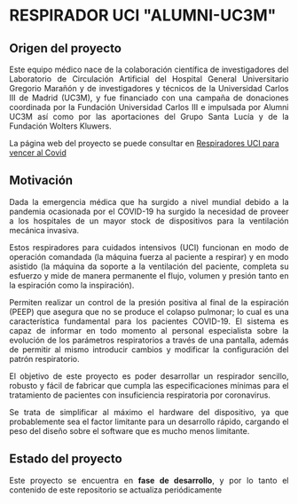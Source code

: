 
# RESPIRADOR UCI "ALUMNI-UC3M"


## Origen del proyecto
<div align="justify">
Este equipo médico nace de la colaboración científica de investigadores del Laboratorio de Circulación Artificial del Hospital General Universitario Gregorio Marañón y de investigadores y técnicos de la Universidad Carlos III de Madrid (UC3M), y fue financiado con una campaña de donaciones coordinada por la Fundación Universidad Carlos III e impulsada por Alumni UC3M así como por las aportaciones del Grupo Santa Lucía y de la Fundación Wolters Kluwers. 
</div>


La página web del proyecto se puede consultar en [Respiradores UCI para vencer al Covid](
https://www.fundacion.uc3m.es/respiradores-de-uci-para-vencer-al-covid-19/)


## Motivación
<div align="justify">
<p>Dada la emergencia médica que ha surgido a nivel mundial debido a la pandemia ocasionada por el COVID-19 ha surgido la necesidad de proveer a los hospitales de un mayor stock de dispositivos para la ventilación mecánica invasiva.</p>

<p>Estos respiradores para cuidados intensivos (UCI) funcionan en modo de operación comandada (la máquina fuerza al paciente a respirar)  y en modo asistido (la máquina da soporte a la ventilación del paciente, completa su esfuerzo y mide de manera permanente el flujo, volumen y presión tanto en la espiración como la inspiración). </p> 

<p>Permiten realizar un control de la presión positiva al final de la espiración (PEEP) que asegura que no se produce el colapso pulmonar; lo cual es una característica fundamental para los pacientes COVID-19.  El sistema es capaz de informar en todo momento al personal especialista sobre la evolución de los parámetros respiratorios a través de una pantalla, además de permitir al mismo introducir cambios y modificar la configuración del patrón respiratorio.</p>

<p>El objetivo de este proyecto es poder desarrollar un respirador sencillo, robusto y fácil de fabricar que cumpla las especificaciones mínimas para el tratamiento de pacientes con insuficiencia respiratoria por coronavirus.</p>

<p>Se trata de simplificar al máximo el hardware del dispositivo, ya que probablemente sea el factor limitante para un desarrollo rápido, cargando el peso del diseño sobre el software que es mucho menos limitante.</p>
</div>

## Estado del proyecto
<div align="justify">
  <p>Este proyecto se encuentra en <strong>fase de desarrollo</strong>, y por lo tanto el contenido de este repositorio se actualiza periódicamente</p>
  </div>
